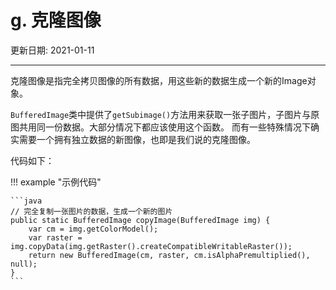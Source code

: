 # g. 克隆图像

更新日期: 2021-01-11

------------------------------------------

克隆图像是指完全拷贝图像的所有数据，用这些新的数据生成一个新的Image对象。

`BufferedImage`类中提供了`getSubimage()`方法用来获取一张子图片，子图片与原图共用同一份数据。大部分情况下都应该使用这个函数。
而有一些特殊情况下确实需要一个拥有独立数据的新图像，也即是我们说的克隆图像。

代码如下：

!!! example "示例代码"

    ```java
    // 完全复制一张图片的数据，生成一个新的图片
    public static BufferedImage copyImage(BufferedImage img) {
        var cm = img.getColorModel();
        var raster = img.copyData(img.getRaster().createCompatibleWritableRaster());
        return new BufferedImage(cm, raster, cm.isAlphaPremultiplied(), null);
    }
    ```
